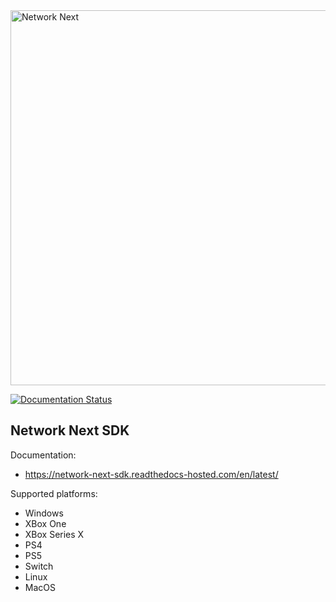 <img src="https://static.wixstatic.com/media/799fd4_0512b6edaeea4017a35613b4c0e9fc0b~mv2.jpg/v1/fill/w_1200,h_140,al_c,q_80,usm_0.66_1.00_0.01/networknext_logo_colour_black_RGB_tightc.jpg" alt="Network Next" width="600"/>

<br>

[![Documentation Status](https://readthedocs.com/projects/network-next-sdk/badge/?version=latest)](https://network-next-sdk.readthedocs-hosted.com/en/latest/?badge=latest)

## Network Next SDK

Documentation:

* https://network-next-sdk.readthedocs-hosted.com/en/latest/

Supported platforms:

* Windows
* XBox One
* XBox Series X
* PS4
* PS5
* Switch
* Linux
* MacOS

